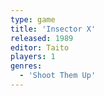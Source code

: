 ```yaml
---
type: game
title: 'Insector X'
released: 1989
editor: Taito
players: 1
genres:
  - 'Shoot Them Up'
---
```

